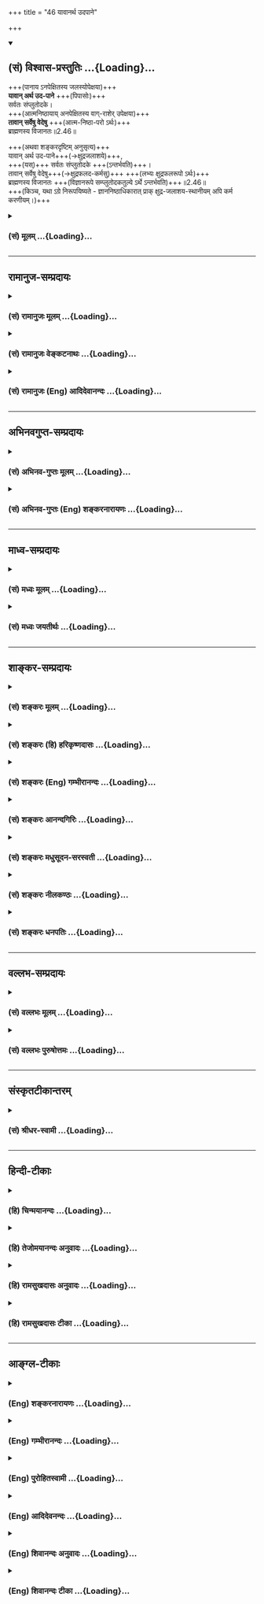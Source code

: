 +++
title = "46 यावानर्थ उदपाने"

+++
<div class="js_include" newlevelforh1="2" title="(सं) विश्वास-प्रस्तुतिः" unfilled url="/purANam_vaiShNavam/mahAbhAratam/06-bhIShma-parva/03-bhagavad-gItA-parva/saMskRtam/vishvAsa-prastutiH/02_sAnkhya-yogaH_sarva-/46_yAvAnartha_udapAn.md">
<details open><summary><h2>(सं) विश्वास-प्रस्तुतिः ...{Loading}...</h2></summary>

+++(पानाय ऽनपेक्षितस्य जलस्योपेक्षया)+++  
**यावान् अर्थ उद-पाने** +++(पिपासोः)+++  
सर्वतः संप्लुतोदके।  
+++(आत्मनिष्ठायाय् अनपेक्षितस्य वाग्-राशेर् उपेक्षया)+++  
**तावान् सर्वेषु वेदेषु** +++(आत्म-निष्ठा-परो ऽर्थः)+++  
ब्राह्मणस्य विजानतः॥2.46॥

+++(अथवा शङ्करदृष्टिम् अनुसृत्य)+++  
यावान् अर्थ उद-पाने+++(→क्षुद्रजलाशये)+++,  
+++(यस्)+++ सर्वतः संप्लुतोदके +++(ऽन्तर्भवति)+++।  
तावान् सर्वेषु वेदेषु+++(→क्षुद्रफलद-कर्मसु)+++ +++(लभ्यः क्षुद्रफलरूपो ऽर्थः)+++  
ब्राह्मणस्य विजानतः +++(विज्ञानरूपे सम्प्लुतोदकतुल्ये ऽर्थे ऽन्तर्भवति)+++॥2.46॥  
+++(किञ्च, यथा ऽग्रे निरूपयिष्यते - ज्ञाननिष्ठाधिकारात् प्राक् क्षुद्र-जलाशय-स्थानीयम् अपि कर्म करणीयम्।)+++
</details>
</div>
<div class="js_include collapsed" newlevelforh1="3" title="(सं) मूलम्" unfilled url="/purANam_vaiShNavam/mahAbhAratam/06-bhIShma-parva/03-bhagavad-gItA-parva/saMskRtam/mUlam/02_sAnkhya-yogaH_sarva-/46_yAvAnartha_udapAn.md">
<details><summary><h3>(सं) मूलम् ...{Loading}...</h3></summary>

यावानर्थ उदपाने सर्वतः संप्लुतोदके।  
तावान्सर्वेषु वेदेषु ब्राह्मणस्य विजानतः।।2.46।।
</details>
</div>


_________________
## रामानुज-सम्प्रदायः
<div class="js_include collapsed" newlevelforh1="3" title="(सं) रामानुजः मूलम्" unfilled url="/purANam_vaiShNavam/mahAbhAratam/06-bhIShma-parva/03-bhagavad-gItA-parva/saMskRtam/rAmAnujaH/mUlam/02_sAnkhya-yogaH_sarva-/46_yAvAnartha_udapAn.md">
<details><summary><h3>(सं) रामानुजः मूलम् ...{Loading}...</h3></summary>

।।2.46।। यथा सर्वार्थ-परिकल्पिते **सर्वतः संप्लुतोदके उदपाने** पिपासोः **यावान् अर्थः** = यावद् एव प्रयोजनं पानीयम्, तावद् एव तेन उपादीयते न सर्वम्, एवम् **सर्वेषु वेदेषु ब्राह्मणस्य विजानतः** वैदिकस्य मुमुक्षोः यद् एव मोक्षसाधनं, तद् एव उपादेयम् न अन्यत्। 

</details>
</div>
<div class="js_include collapsed" newlevelforh1="3" title="(सं) रामानुजः वेङ्कटनाथः" unfilled url="/purANam_vaiShNavam/mahAbhAratam/06-bhIShma-parva/03-bhagavad-gItA-parva/saMskRtam/rAmAnujaH/venkaTanAthaH/02_sAnkhya-yogaH_sarva-/46_yAvAnartha_udapAn.md">
<details><summary><h3>(सं) रामानुजः वेङ्कटनाथः ...{Loading}...</h3></summary>


।।2.46।। अथ सनिदर्शनमधिकारिभेदं प्रतिपादयन्तंयावानर्थः इत्यादिश्लोकं
व्याचष्टे न चेति। वर्णाश्रमप्रवर चरणादिभेदेन प्रतिनियताधिकारिविषया हि
वेदोदिता धर्मा इति भावः। सर्वार्थपरिकल्पित इति
तत्तत्प्रयोजनाभिलाषिसर्वाधिकार्यर्थं परिकल्पिते। यद्वा सर्वशब्दः
प्रयोजनकात्स्न्र्यपरः स्नानपानादिनानाप्रयोजनार्थं परिकल्पिते।
एतच्चसर्वतस्सम्प्लुतोदके इत्यनेनार्थसिद्धमुक्तम्। उदपानं
कूपतटाकादि। पिपासोरिति दार्ष्टान्तिकप्रस्थानानुरोधेनाध्याहारः। नन्वत्र
दृष्टान्तदार्ष्टान्तिकयोः का सङ्गतिः न हि पिपासोरुदपाने यावत्प्रयोजनं
तावदेव विजानतः सर्वेषु वेदेष्वित्याशङ्कां परिहर्तुं
वाक्यपूरणायाध्याहृत्योक्तम् तावदेव तेनोपादीयत इत्यादि। सर्वेषु चेति
चशब्द उपादेयानुपादेयांशसङ्कलनद्योतनार्थः। ननुब्राह्मणस्य
इत्येतत्प्रकरणासङ्गतम् क्षत्ति्रयायैव ह्युपदिश्यते। कश्चात्र ब्राह्मणस्य
विशेषः ब्रह्मविद्याया अपि त्रैवर्णिकसाधारणत्वात्। विजानतः इति चायुक्तम्
विजानन्नेव हि कामनाधिकारादिष्वपि प्रवर्तते। ब्राह्मणशब्दश्चात्र नतदधीते
अष्टा.4।2।59 इत्याद्यर्थान्तरपरःब्राह्मोऽजातौ अष्टा.6।4।171 इति निपातनेन
जातिव्यतिरिक्तार्थे ब्राह्म इत्येव वक्तव्यत्वात्। तत्राह वैदिकस्य
मुमुक्षोरिति। ब्रह्म अणतीति निरुक्त्या ब्राह्मणःशकन्ध्वादिषु पररूपं
वक्तव्यम् अष्टा.1।1।64 इति पररूपे कृते प्रज्ञादित्वादण्प्रत्यये च
ब्राह्मण इति रूपं भवति। ब्रह्म चात्र वेदः वेदेष्वित्यत्रैव
प्रसक्तत्वात्। अतोऽत्र ब्राह्मणशब्दो वैदिकमात्रपर इति न
क्षत्ति्रयार्थोपदेशाद्यनुपपत्तिः। ब्राह्मणशब्दस्यात्र
सन्न्यासिपरत्वेनशङ्करव्याख्या त्वतिमन्दा। अमौनं च मौनं च निर्विद्याथ
ब्राह्मणः बृ.उ.3।5।1 इति श्रुतिस्तु योगिनः प्रकृष्टतरान्तरसत्त्वं
अवस्थाविशेषमाह। विजानतः इति च विशिष्टज्ञानवत्त्वमुच्यते। विशिष्टत्वं च
हेयोपादेयविषयतया। तथाविधज्ञानवांश्च मुमुक्षुरेव स्यादिति। तावानित्यस्य
व्यवच्छेद्यमाह नान्यदिति। वेदोदितमपि न मोक्षसाधनव्यतिरिक्तमुपादेयम्
अनधिकृतत्वात्। न ह्यन्यवर्णाश्रमान्यफलकामुकादिधर्मोऽन्यस्योपादेय इति
भावः।  
  
  
</details>
</div>
<div class="js_include collapsed" newlevelforh1="3" title="(सं) रामानुजः (Eng) आदिदेवानन्दः" unfilled url="/purANam_vaiShNavam/mahAbhAratam/06-bhIShma-parva/03-bhagavad-gItA-parva/saMskRtam/rAmAnujaH/english/AdidevAnandaH/02_sAnkhya-yogaH_sarva-/46_yAvAnartha_udapAn.md">
<details><summary><h3>(सं) रामानुजः (Eng) आदिदेवानन्दः ...{Loading}...</h3></summary>

2.46 Whatever use, a thirsty person has for a reservoir, which is flooded with water on all sides and which has been constructed for all kinds of purposes like irrigation, only to that extent of it, i.e.,
enough to drink will be of use to the thirsty person and not all the water. Likewise, whatever in all the Vedas from the means for release to a knowing Brahmana, i.e., one who is established in the study of the Vedas and who aspires for release only to that extent is it to be accepted by him and not anything else. Sri Krsna now says that this much alone is to be accepted by an aspirant, established in Sattva:

</details>
</div>


_________________
## अभिनवगुप्त-सम्प्रदायः
<div class="js_include collapsed" newlevelforh1="3" title="(सं) अभिनव-गुप्तः मूलम्" unfilled url="/purANam_vaiShNavam/mahAbhAratam/06-bhIShma-parva/03-bhagavad-gItA-parva/saMskRtam/abhinava-guptaH/mUlam/02_sAnkhya-yogaH_sarva-/46_yAvAnartha_udapAn.md">
<details><summary><h3>(सं) अभिनव-गुप्तः मूलम् ...{Loading}...</h3></summary>

।।2.47।। यतो वेदाः, परं तेषां सम्यग्-ज्ञानोपयोगिनः। अत एवाह +++(K omits एव)+++ यावानिति। यस्य स्वधर्म-मात्रे +++(N omits स्व )+++ ज्ञाने वा प्राधान्यं तस्य परिमिताद् अपि वेदभाषितात् कार्यं सम्पद्यते ।+++(4)+++  

</details>
</div>
<div class="js_include collapsed" newlevelforh1="3" title="(सं) अभिनव-गुप्तः (Eng) शङ्करनारायणः" unfilled url="/purANam_vaiShNavam/mahAbhAratam/06-bhIShma-parva/03-bhagavad-gItA-parva/saMskRtam/abhinava-guptaH/english/shankaranArAyaNaH/02_sAnkhya-yogaH_sarva-/46_yAvAnartha_udapAn.md">
<details><summary><h3>(सं) अभिनव-गुप्तः (Eng) शङ्करनारायणः ...{Loading}...</h3></summary>

2.46 Yavan etc. He, according to whom the importance lies in his own
duty alone or in the knowledge - for him the purpose is served even from
a limited portion of the Vedic teaching Therefore-

</details>
</div>


_________________
## माध्व-सम्प्रदायः
<div class="js_include collapsed" newlevelforh1="3" title="(सं) मध्वः मूलम्" unfilled url="/purANam_vaiShNavam/mahAbhAratam/06-bhIShma-parva/03-bhagavad-gItA-parva/saMskRtam/madhvaH/mUlam/02_sAnkhya-yogaH_sarva-/46_yAvAnartha_udapAn.md">
<details><summary><h3>(सं) मध्वः मूलम् ...{Loading}...</h3></summary>

।।2.46।। तथापि काम्यकर्मिणां फलं ज्ञानिनां न भवतीति साम्यमेवेत्यत आह
यावानर्थ इति। यथा यावानर्थः प्रयोजनमुदपाने कूपे भवति तावान्सर्वतः
सम्प्लुतोदकेऽन्तर्भवत्येव। एवं सर्वेषु वेदेषु यत्फलं तद्विजानतोऽपि
ज्ञानिनो ब्राह्मणस्य फलेऽन्तर्भवति। ब्रह्म अणतीति
ब्राह्मणोऽपरोक्षज्ञानी। स हि ब्रह्म गच्छति। विजानत इति ज्ञानफलत्वं तस्य
दर्शयति।  

</details>
</div>
<div class="js_include collapsed" newlevelforh1="3" title="(सं) मध्वः जयतीर्थः" unfilled url="/purANam_vaiShNavam/mahAbhAratam/06-bhIShma-parva/03-bhagavad-gItA-parva/saMskRtam/madhvaH/jayatIrthaH/02_sAnkhya-yogaH_sarva-/46_yAvAnartha_udapAn.md">
<details><summary><h3>(सं) मध्वः जयतीर्थः ...{Loading}...</h3></summary>

।।2.46।। योगोपदेशप्रसङ्गे ज्ञानफलकथनस्य क उपयोगः इत्यत आह
**तथापी**ति। यामिमाम् 2।43 इत्यत्र काम्यकर्मिणां निन्दा
कृतानिस्त्रैगुण्यो भव 2।45 इति च तत्त्यागो विहितः। तत्र प्रष्टव्यम्
किन्निमित्तमेतदिति। ननूक्तं काम्यकर्मिणां समाध्यभावेन ज्ञानाभावान्मोक्षो
न भवतीति। अत्रेदमुच्यते यद्यपि ज्ञानफलं काम्यकर्मिणां न भवति तथापि
तन्निन्दादिकं नोपपद्यते। कुतः काम्यकर्मिणां फलं स्वर्गादिकं ज्ञानिनां न
भवति इति ज्ञानकर्मणोः साम्यमेवेति योगानुष्ठाननियमाक्षेपे
सतीत्याहेत्यर्थः। केचिदस्य श्लोकस्य कर्ममात्रत्यागो तात्पर्यमाहुः अपरे
तु यत्कर्मसमुच्चितं ज्ञानं मोक्षसाधनं तत्कर्मपर एव वेदभागोऽधिगन्तव्यः न
तु समस्तवेदाभ्यासेनायुः समापनीयमिति तन्निरासाय व्याचष्टे **यथे**ति।
सामर्थ्याद्यथैवंशब्दयोरध्याहारः। यावांस्तावानित्येतयोरावृत्तिश्च
**सर्वेषु वेदे**ष्विति। तदुक्तकाम्यकर्मिणामित्यर्थः। ब्राह्मणस्येति न
क्षत्ति्रयादिव्यावृत्तिः शङ्क्येति भावेनाह **ब्रह्मे**ति। वर्णविपर्ययो
निरुक्तत्वात्। एवं तर्हि ब्राह्मणशब्दो मुक्तवाचीति स्यात् न च मुक्तस्य
फलमस्तीत्यत आह **अपरोक्षे**ति। तदुपपादयति **स ही**ति। तर्हि विजानत
इति पुनरुक्तिरिति चेत् न तस्य परोक्षज्ञानिवाचित्वात्।
उभयग्रहणमनुपपन्नमित्यत आह **विजानत** इति। तस्यापरोक्षज्ञानस्य
परोक्षज्ञानफलत्वम्। एतच्च स्वरूपकथनम्। यद्यपि ज्ञानिनः
कर्मिणश्चान्योन्यफलाभावः तथापि ज्ञानिनः फलं महासमुद्रोदकमिव महत्त्वात्।
कर्मिणां फलं तु कूपोदकमिवात्यन्ताल्पम्। अतस्तयोर्न साम्यम्। तथा
चाल्पास्थिरकर्मनिन्दया महानन्तफलज्ञानसाधने योगे प्रेरणं युक्तमेवेति
भावः। अपव्याख्यानं तूक्तवक्ष्यमाणन्यायनिरस्तम्।  

</details>
</div>


_________________
## शाङ्कर-सम्प्रदायः
<div class="js_include collapsed" newlevelforh1="3" title="(सं) शङ्करः मूलम्" unfilled url="/purANam_vaiShNavam/mahAbhAratam/06-bhIShma-parva/03-bhagavad-gItA-parva/saMskRtam/shankaraH/mUlam/02_sAnkhya-yogaH_sarva-/46_yAvAnartha_udapAn.md">
<details><summary><h3>(सं) शङ्करः मूलम् ...{Loading}...</h3></summary>

"सर्वेषु वेदोक्तेषु कर्मसु यान्य् उक्तान्य् अनन्तानि फलानि, तानि नापेक्ष्यन्ते चेत्, किमर्थं तानि ईश्वरायेत्य् अनुष्ठीयन्ते?" इत्य् उच्यते, श्रृणु -  

।।2.46।। यथा लोके कूप-तडागाद्य्-अनेकस्मिन् **उदपाने** परि-च्छिन्नोदके **यावान्** यावत्-परिमाणः स्नान-पानादिः **अर्थः** फलं प्रयोजनं, स सर्वः अर्थः, **सर्वतःसंप्लुतोदके**ऽपि यः अर्थः तावान् एव +++(विनायासम्)+++ संपद्यते - तत्र अन्तर्-भवतीत्य् अर्थः। 

एवं **तावान्** तावत्-परिमाण एव संपद्यते **सर्वेषु वेदेषु** वेदोक्तेषु कर्मसु यः अर्थः, यत् कर्म-फलं सः अर्थः, **ब्राह्मणस्य** संन्यासिनः परमार्थ-तत्त्वं **विजानतः** यः अर्थः - यत् विज्ञानफलं सर्वतःसंप्लुतोदक-स्थानीयं - तस्मिन् तावान् एव +++(विनायासम्)+++ संपद्यते - तत्रैवान्तर्-भवतीत्य् अर्थः। 

&gt; यथा कृताय विजितायाधरेयाः संयन्त्य्, एवम् एनं सर्वं तद् अभिसमेति, यत् किञ्चित् प्रजाः साधु कुर्वन्ति, यस् तद् वेद, यत् स वेद 

इति +++(छान्दोग्योपनिषदि)+++ श्रुतेः।

**सर्वं कर्माखिलम्** इति च वक्ष्यति। तस्मात्, प्राक् ज्ञान-निष्ठाधिकार-प्राप्तेः, कर्मण्य् अधिकृतेन कूप-तडागाद्य्-अर्थ-स्थानीयम् अपि कर्म कर्तव्यम्।।

</details>
</div>
<div class="js_include collapsed" newlevelforh1="3" title="(सं) शङ्करः (हि) हरिकृष्णदासः" unfilled url="/purANam_vaiShNavam/mahAbhAratam/06-bhIShma-parva/03-bhagavad-gItA-parva/saMskRtam/shankaraH/hindI/harikRShNadAsaH/02_sAnkhya-yogaH_sarva-/46_yAvAnartha_udapAn.md">
<details><summary><h3>(सं) शङ्करः (हि) हरिकृष्णदासः ...{Loading}...</h3></summary>

।।2.46।। सम्पूर्ण वेदोक्त कर्मोंके जो अनन्त फल हैं उन फलोंको यदि कोई न चाहता हो, तो वह उन कर्मोंका अनुष्ठान ईश्वरके लिये क्यों करे, इसपर कहते हैं,
सुन -  
  
जैसे जगत्में कूप तालाब आदि अनेक छोटेछोटे जलाशयोंमें जितना स्नानपान आदि प्रयोजन सिद्ध होता है, वह सब प्रयोजन सब ओरसे परिपूर्ण महान् जलाशयमें उतने ही परिमाणमें ( अनायास ) सिद्ध हो जाता है। अर्थात् उसमें उनका अन्तर्भाव है।  

इसी तरह सम्पूर्ण वेदोंमें - यानी वेदोक्त कर्मोंसे जो प्रयोजन सिद्ध होता है, अर्थात् जो कुछ उन कर्मोंका फल मिलता है - वह समस्त प्रयोजन परमार्थतत्त्वको जाननेवाले ब्राह्मणका - यानी संन्यासीका - जो सब ओरसे परिपूर्ण महान् जलाशयस्थानीय विज्ञान आनन्दरूप फल है, उसमें उतने ही परिमाणमें ( अनायास ) सिद्ध हो जाता है। अर्थात् उसमें उसका अन्तर्भाव है।  

श्रुतिमें भी कहा है कि - जिसको वह ( रैक्व ) जानता है, उस ( परब्रह्म ) को जो भी कोई जानता है, वह उन सबके फलको पा जाता है कि जो कुछ प्रजा अच्छा कार्य करती है। 

आगे गीतामें भी कहेंगे कि सम्पूर्ण कर्म ज्ञानमें समाप्त हो जाते हैं। इत्यादि। सुतरां यद्यपि कूप तालाब आदि छोटे जलाशयोंकी भाँति कर्म अल्प फल देनेवाले हैं, तो भी ज्ञाननिष्ठाका अधिकार मिलनेसे पहले-पहले कर्माधिकारीको कर्म करना चाहिये।  

</details>
</div>
<div class="js_include collapsed" newlevelforh1="3" title="(सं) शङ्करः (Eng) गम्भीरानन्दः" unfilled url="/purANam_vaiShNavam/mahAbhAratam/06-bhIShma-parva/03-bhagavad-gItA-parva/saMskRtam/shankaraH/english/gambhIrAnandaH/02_sAnkhya-yogaH_sarva-/46_yAvAnartha_udapAn.md">
<details><summary><h3>(सं) शङ्करः (Eng) गम्भीरानन्दः ...{Loading}...</h3></summary>

2.46 If there be no need for the infinite results of all the rites and
duties mentioned in the Vedas, then why should they be performed as a
dedication to God; Listen to the answer being given: In the world,
yavan, whatever; arthah, utility, use, like bathing, drinking, etc.; one
has udapane, in a well, pond and other numerous limited reservoirs; all
that, indeed, is achieved, i.e. all those needs are fulfilled to that
very extent; sampluhtodake, when there is a flood; sarvatah, all arount.
In a similar manner, whatever utility, result of action, there is
sarvesu, in all; the vedesu, Vedas, i.e. in the rites and duties
mentioned in the Vedas; all that utility is achieved, i.e. gets
fulfilled; tavan, to that very extent; in that result of realization
which comes brahmanasya, to a Brahmana, a sannyasin; vijanatah, who
knows the Reality that is the supreme Goal that result being comparable
to the flood all around. For there is the Upanisadic text, '৷৷.so all
virtuous deeds performed by people get included in this one৷৷.who knows
what he (Raikva) knows৷৷.' (Ch. 4.1.4). The Lord also will say, 'all
actions in their totality culminate in Knowledge' (4.33). \[The
Commentators otation from the Ch. relates to meditation on the alified
Brahman. Lest it be concluded that the present verse relates to
knowledge of the alified Brahman only, he otes again from the Gita
toshow that the conclusion holds good in the case of knowledge of the
absolute Brahman as well.\] Therefore, before one attains the fitness
for steadfastness in Knowledge, rites and duties, even though they have
(limited) utility as that of a well, pond, etc., have to be undertaken
by one who is fit for rites and duties.

</details>
</div>
<div class="js_include collapsed" newlevelforh1="3" title="(सं) शङ्करः आनन्दगिरिः" unfilled url="/purANam_vaiShNavam/mahAbhAratam/06-bhIShma-parva/03-bhagavad-gItA-parva/saMskRtam/shankaraH/AnandagiriH/02_sAnkhya-yogaH_sarva-/46_yAvAnartha_udapAn.md">
<details><summary><h3>(सं) शङ्करः आनन्दगिरिः ...{Loading}...</h3></summary>

।।2.46।। ईश्वरार्पणधिया स्वधर्मानुष्ठानेऽपि फलकामनाभावाद्वैफल्यं
योगमार्गस्येति मन्वानः शङ्कते **सर्वेष्विति।** कर्ममार्गस्य फलवत्त्वं
प्रतिजानीते **उच्यत इति।** किं तत्फलमित्युक्ते तद्विषयं श्लोकमवतारयति
**शृण्विति।** यथोपदाने कूपादौ परिच्छिन्नोदके स्नानाचमनादिर्योऽर्थो
यावानुत्पद्यते स तावानपरिच्छिन्ने सर्वतः संप्लुतोदके समुद्रेऽन्तर्भवति
परिच्छिन्नोदकानामपरिच्छिन्नोदकांशत्वात्। तथा सर्वेषु वेदोक्तेषु कर्मसु
यावानर्थो विषयविशेषोपरक्तः सुखविशेषो जायते स तावानात्मविदः स्वरूपभूते
सुखेऽन्तर्भवति
परिच्छिन्नानन्दानामपरिच्छिन्नानन्दान्तर्भावाभ्युपगमात्एतस्यैवानन्दस्यान्यानि
भूतानि मात्रामुपजीवन्ति इति श्रुतेः। तथा
चापरिच्छिन्नात्मानन्दप्राप्तिपर्यवसायिनो योगमार्गस्य नास्ति
वैफल्यमित्याह **यावानिति।** उक्तमर्थमक्षरयोजनया प्रकटयति **यथेति।**
उदकं पीयतेऽस्मिन्निति व्युत्पत्त्या
कूपादिपरिच्छिन्नोदकविषयत्वमुदपानशब्दस्य दर्शयति **कूपेति।**
कूपादिगतस्याभिधेयस्य
समुद्रेऽन्तर्भावासंभवात्कथमिदमित्याशङ्क्यार्थशब्दस्य प्रयोजनविषयत्वं
व्युत्पादयति **फलमिति।** यत्फलत्वेन लीयते तत्फलमित्युच्यते तत्कथं
तडागादिकृतं स्नानपानादि तथेत्याशङ्क्य तस्याल्पीयसो नाशोपपत्तेरित्याह
**प्रयोजनमिति।** तडागादिप्रयुक्तप्रयोजनस्य
समुद्रनिमित्तप्रयोजनमात्रत्वप्रयुक्तान्यस्यान्यात्मत्वानुपपत्तेरित्याशङ्क्याह
**तत्रेति।** घटाकाशादेरिव महाकाशे
परिच्छिन्नोदककार्यस्यापरिच्छिन्नोदककार्यान्तर्भावः संभवति
तत्प्राप्तावितरापेक्षाभावादित्यर्थः। पूर्वार्धं दृष्टान्तभूतमेवं
व्याख्याय दार्ष्टान्तिकमुत्तरार्धं व्याकरोति **एवमित्यादिना।** कर्मसु
योऽर्थ इत्युक्तं व्यनक्ति **यत्कर्मफलमिति।** सोऽर्थो विजानतो
ब्राह्मणस्य योऽर्थस्तावानेव संपद्यत इति संबन्धः। तदेव स्पष्टयति
**विज्ञानेति।** तस्मिन्नन्तर्भवतीति शेषः। सर्वं कर्मफलं
ज्ञानफलेऽन्तर्भवतीत्यत्र प्रमाणमाह **सर्वमिति।** यत्किमपि प्रजाः साधु
कर्म कुर्वन्ति तत्सर्वं स पुरुषोऽभिसमेति प्राप्नोति यः पुरुषस्तद्वेद
विजानाति यद्वस्तु स रैक्वो वेद तद्वेद्यमिति श्रुतेरर्थः। कर्मफलस्य
सगुणज्ञानफलेऽन्तर्भावः संवर्गविद्यायां श्रूयते कथमेतावता निर्गुणज्ञानफले
कर्मफलान्तर्भावः संभवतीत्याशङ्क्याह **सर्वमिति।** तर्हि ज्ञाननिष्ठैव
कर्तव्या तावतैव कर्मफलस्य लब्धतया कर्मानुष्ठानानपेक्षणादित्याशङ्क्याह
**तस्मादिति।** योगमार्गस्य निष्फलत्वाभावस्तच्छब्दार्थः।  

</details>
</div>
<div class="js_include collapsed" newlevelforh1="3" title="(सं) शङ्करः मधुसूदन-सरस्वती" unfilled url="/purANam_vaiShNavam/mahAbhAratam/06-bhIShma-parva/03-bhagavad-gItA-parva/saMskRtam/shankaraH/madhusUdana-sarasvatI/02_sAnkhya-yogaH_sarva-/46_yAvAnartha_udapAn.md">
<details><summary><h3>(सं) शङ्करः मधुसूदन-सरस्वती ...{Loading}...</h3></summary>

।।2.46।। न चैवं शङ्कनीयं सर्वकामनापरित्यागेन कर्म कुर्वन्नहं तैस्तैः
कर्मजनितैरानन्दैर्वञ्चितः स्यामिति। यस्मात् उदपाने क्षुद्रजलाशये।
जातावेकवचनम्। यावानर्थः यावत्स्नानपानादिप्रयोजनं भवति सर्वतःसंप्लुतोदके
महति जलाशये तावानर्थो  
  
भवत्येव। यथाहि पर्वतनिर्झराः सर्वतः स्रवन्तः क्वचिदुपत्यकायामेकत्र
मिलन्ति तत्र प्रत्येकं जायमानमुदकप्रयोजनं समुदिते सुतरां भवति सर्वेषां
निर्झराणामेकत्रैव कासारेऽन्तर्भावात् एवं सर्वेषु वेदेषु वेदोक्तेषु
काम्यकर्मसु यावानर्थो  
  
हैरण्यगर्भानन्दपर्यन्तस्तावान्विजानतो ब्रह्मतत्त्वं साक्षात्कृतवतो
ब्राह्मणस्य ब्रह्मबुभूषोर्भवत्येव। क्षुद्रानन्दानां
ब्रह्मानन्दांशत्वात्तत्र
क्षुद्रानन्दानामन्तर्भावात्एतस्यैवानन्दस्यान्यानि भूतानि
मात्रामुपजीवन्ति इति श्रुतेः।  
  
एकस्याप्यानन्दस्याविद्याकल्पिततत्तदुपाधिपरिच्छेदमादायांशांशिवद्व्यपदेश
आकाशस्येव घटाद्यवच्छेदकल्पनया। तथाच  
  
निष्कामकर्मभिः शुद्धान्तःकरणस्य तवात्मज्ञानोदये परब्रह्मानन्दप्राप्तिः
स्यात्तयैव च सर्वानन्दप्राप्तौ न  
  
क्षुद्रानन्दप्राप्तिनिबन्धनवैय्यग्र्यावकाशः। अतः परमानन्दप्रापकाय
तत्त्वज्ञानाय निष्कामकर्माणि कुर्वित्यभिप्रायः। अत्र  
  
यथातथाभवतीति पदत्रयाध्याहारो यावान्तावानिति पदद्वयानुषङ्गश्च
दार्ष्टान्तिके द्रष्टव्यः।  

</details>
</div>
<div class="js_include collapsed" newlevelforh1="3" title="(सं) शङ्करः नीलकण्ठः" unfilled url="/purANam_vaiShNavam/mahAbhAratam/06-bhIShma-parva/03-bhagavad-gItA-parva/saMskRtam/shankaraH/nIlakaNThaH/02_sAnkhya-yogaH_sarva-/46_yAvAnartha_udapAn.md">
<details><summary><h3>(सं) शङ्करः नीलकण्ठः ...{Loading}...</h3></summary>

।।2.46।। नन्वात्मवत्त्वं चित्तशुद्धौ सत्यामेव भवति सा च
सकलवेदोक्तकर्मानुष्ठानसाध्या अतो निस्त्रैगुण्यत्वं दुर्लभमित्याशङ्क्याह
**यावानिति।** सर्वतः संप्लुतोदके महति उदपाने जलाशये पुरुषस्य यावान्
अर्थो यावत्स्नानपानादिकं प्रयोजनं घटमात्रजलनिर्वर्त्यं भवति न
कृत्स्नजलाशयव्ययनिर्वर्त्यं तावानेवार्थो विजानतो व्युत्पन्नचित्तस्य
ब्राह्मणस्य ब्रह्मबुभूषोः सर्वेषु वेदेषु
वेदैकदेशोपनिषच्छ्रवणमात्रनिर्वर्त्यो भवति न कृत्स्नवेदार्थानुष्ठानं
स्वसिद्ध्यर्थमपेक्षते। एकेन जन्मना कृत्स्नवेदार्थानुष्ठानासंभवात्।
ऐहिकेन जन्मान्तरीयेण वा जपादिना चित्तशुद्धौ
सत्यामुपनिषच्छ्रवणान्निस्त्रैगुण्यता संभवतीति भावः। वृद्धास्तु
सर्वतःसंप्लुतोदकस्थानीये आत्मज्ञाने पुरुषस्य तावानर्थः कृत्स्नोऽपि भवति
यावाननेककूपरूपोदपानस्थानीयेषु सकलवेदोक्तकर्मस्वनुष्ठितेषु भवति
ब्रह्मानन्दे क्षुद्रानन्दानामन्तर्भावात्। तथा च श्रुतिर्ज्ञाने
सर्वकर्मफलान्तर्भावं दर्शयति। यथा कृतायविजितायाधरेयाः संयन्त्येवमेवैनं
सर्वं तदभिसमेति यत्किंच प्रजाः साधु कुर्वन्ति यस्तद्वेद यत्स वेद इति।
वक्ष्यति चसर्वं कर्माखिलं पार्थ ज्ञाने परिसमाप्यते इति।
गङ्गातुल्यज्ञानोदयात्प्रागेव कूपोपमानि कर्माणि कर्तव्यानीति भाव इति
व्याचख्युः। अस्मिन्पक्षे पूर्वार्धे अनेकस्मिन् यथातथाभवतीति
पदचतुष्टयाध्याहारः यावान्तावान्पदयोरनुषङ्गश्च दार्ष्टान्तिके
द्रष्टव्यः।  

</details>
</div>
<div class="js_include collapsed" newlevelforh1="3" title="(सं) शङ्करः धनपतिः" unfilled url="/purANam_vaiShNavam/mahAbhAratam/06-bhIShma-parva/03-bhagavad-gItA-parva/saMskRtam/shankaraH/dhanapatiH/02_sAnkhya-yogaH_sarva-/46_yAvAnartha_udapAn.md">
<details><summary><h3>(सं) शङ्करः धनपतिः ...{Loading}...</h3></summary>

।।2.46।। ननु वेदोक्तकर्मफलाकाङ्क्षा नापेक्षिता चेदीश्वरार्थमपि कर्म
किमर्थमनुष्ठेयमित्याशङ्क्य फलाकाङ्क्षया कर्मानुष्ठातुरनेकानर्थसंभावना
फलाभिसंधिरहितस्य तस्य तु ज्ञानप्राप्त्या सर्वकर्मफलानां
यस्मिन्ब्रह्मसुखेऽन्तर्भावः तत्प्राप्तिः समस्तानर्थनिवृत्तिश्च
भवतीत्याशयेनाह **यावानिति।** यथा लोके उदपाने कूपाद्यनेकस्मिन्स्वल्पे
क्वचिद्धस्तादिप्रक्षालनं क्वचित्स्नानं क्वचित्पानमित्यादिर्यावानर्थ
यावत्परिमाणं प्रयोजनं स सर्वाथस्तावत्परिमाण एव सर्वतःसंप्लुतोदके
परिपूर्णोदके भवति। तत्रान्तर्भव्रतीत्यर्थः। तथा यावनार्थः फलं वेदेषु
वेदबोधितेषु कर्मसु तावानर्थो ब्राह्मणस्य परमार्थतत्त्वं विजानतः संभवति
सर्वतःसंप्लुतोदकस्थानीये ज्ञानफले ब्रह्मणि सर्वेषां
फलानामन्तर्भावात्। एतस्यैवानन्दस्यान्यानि भूतानि मात्रामुपजीवन्ति इति
श्रुतेः। ब्राह्मणग्रहणं ब्रह्मविद्यायां ब्राह्मणस्य
मुख्याधिकारसूचनार्थम्।  

</details>
</div>


_________________
## वल्लभ-सम्प्रदायः
<div class="js_include collapsed" newlevelforh1="3" title="(सं) वल्लभः मूलम्" unfilled url="/purANam_vaiShNavam/mahAbhAratam/06-bhIShma-parva/03-bhagavad-gItA-parva/saMskRtam/vallabhaH/mUlam/02_sAnkhya-yogaH_sarva-/46_yAvAnartha_udapAn.md">
<details><summary><h3>(सं) वल्लभः मूलम् ...{Loading}...</h3></summary>

।।2.46।। न चोक्तरूपं वेदोदितं सर्वं सगुणस्यागुणस्य सर्वस्योपादेयं युगपत्
किन्तु यावदर्थमित्याह निदर्शनेन यावानर्थ इति। सर्वार्थपरिकल्पके सर्वतः
सम्प्लुतोदके च निम्नजले उदपाने उदन्वति सरसि पिपासादिमतो यावानर्थः यावदेव
प्रयोजनं तावदेव तेन तेनोपादीयते न सर्वं एवं सर्वेषु वेदेषु ब्राह्मणस्य
वेदाधिकृतस्य तदर्थं विवेकेन जानतो योगिनो यदेवात्मसंसिद्धिसाधनं
तदेवोपादेयं न सर्वम्।  

</details>
</div>
<div class="js_include collapsed" newlevelforh1="3" title="(सं) वल्लभः पुरुषोत्तमः" unfilled url="/purANam_vaiShNavam/mahAbhAratam/06-bhIShma-parva/03-bhagavad-gItA-parva/saMskRtam/vallabhaH/puruShottamaH/02_sAnkhya-yogaH_sarva-/46_yAvAnartha_udapAn.md">
<details><summary><h3>(सं) वल्लभः पुरुषोत्तमः ...{Loading}...</h3></summary>

  
  
।।2.46।। नन्वेवं वेदोक्ताकरणे कथं फलसिद्धिः स्यात् इत्याशङ्कायामाह
यावानिति। उदपाने उदकं पीयतेऽस्मिन्नित्युदपानं जलपात्रं तस्मिन्
यावानर्थः। सर्वतः सम्प्लुतोदके तडागे च भवति परं तत्र
जलाहरणपात्ररक्षणादिक्लेशोऽधिकः। तथा यावानर्थो वेदोक्तकर्मफलं वेदेषु भवति
तावान् विजानतो ब्रह्मस्वरूपविदुषो ब्राह्मणस्य ब्रह्मैकनिष्ठस्य
भवतीत्यर्थः। नैवं च श्रुतिविरोधः। अत एव श्रुतिराह आनन्दं ब्रह्मणो
विद्वान् तै.उ.2।4।1 तमेव विदित्वाऽतिमृत्युमेति श्वे.उ.3।86।15।  
  
  
  

</details>
</div>


_________________
## संस्कृतटीकान्तरम्
<div class="js_include collapsed" newlevelforh1="3" title="(सं) श्रीधर-स्वामी" unfilled url="/purANam_vaiShNavam/mahAbhAratam/06-bhIShma-parva/03-bhagavad-gItA-parva/saMskRtam/shrIdhara-svAmI/02_sAnkhya-yogaH_sarva-/46_yAvAnartha_udapAn.md">
<details><summary><h3>(सं) श्रीधर-स्वामी ...{Loading}...</h3></summary>

।।2.46।। ननु वेदोक्तनानाफलपरित्यागेन निष्कामतयेश्वराराधनविषया
व्यवसायात्मिका बुद्धिस्तु कुबुद्धिरेवेत्याशङ्क्याह **यावानिति।** उदकं
पीयतेऽस्मिन्नित्युदपानं वापीकूपतडागादि तस्मिन्स्वल्पोदके एकत्र
कृत्स्नस्यार्थस्याभावात्तत्र परिभ्रमणेन विभागशो यावान्स्नानपानादिरर्थः
प्रयोजनं भवति तावान्सर्वोऽप्यर्थः सर्वतःसंप्लुतोदके महाह्रदे एकत्रैव यथा
भवति।। एवं यावान्सर्वेषु वेदेषु तत्तकर्मफलरूपोऽर्थस्तावान्सर्वोऽपि
विजानतो व्यवसायात्मिकबुद्धियुक्तस्य ब्राह्मणस्य ब्रह्मनिष्ठस्य भवत्येव।
ब्रह्मानन्दे क्षुद्रानन्दानामन्तर्भूतत्वात्एतस्यैवानन्दस्यान्यानि भूतानि
मात्रामुपजीवन्ति इति श्रुतेः। तस्मादियमेव बुद्धिः सुबुद्धिरित्यर्थः।  

</details>
</div>


_________________
## हिन्दी-टीकाः
<div class="js_include collapsed" newlevelforh1="3" title="(हि) चिन्मयानन्दः" unfilled url="/purANam_vaiShNavam/mahAbhAratam/06-bhIShma-parva/03-bhagavad-gItA-parva/hindI/chinmayAnandaH/02_sAnkhya-yogaH_sarva-/46_yAvAnartha_udapAn.md">
<details><summary><h3>(हि) चिन्मयानन्दः ...{Loading}...</h3></summary>

।।2.46।। जलराशि का जो सुन्दर दृष्टान्त यहाँ दिया गया है वह सन्दर्भ को
देखते हुये अत्यन्त समीचीन है। भीषण गर्मियों के दिनों में सरिताओं के सूख
जाने पर समीप के किसी कुएँ से ही जल लेने लोगों को जाना पड़ता है। यद्यपि
पैरों के नीचे पृथ्वी के गर्भ में जल स्रोत रहता है परन्तु वह उपयोग के
लिये उपलब्ध नहीं होता। वर्षा ऋतु में सर्वत्र नदियों में बाढ़ आने पर
छोटेछोटे जलाशय उसी में समा जाते हैं और तब उनका अलग से न अस्तित्व होता है
और न प्रयोजन।  
उसी प्रकार जब तक मनुष्य अपने आनन्दस्वरूप को पहचानता नहीं तब तक मोहवश
विषयों में ही वह सुख खोजा करता है। उस समय वेद अर्थात् कर्मकाण्ड उसे
अत्यन्त उपयोगी प्रतीत होते हैं क्योंकि उसमें स्वर्गादि सुख पाने के अनेक
साधन बताये गये हैं। परन्तु जब एक जिज्ञासु साधक उपनिषद् प्रतिपादित
आनन्दस्वरूप आत्मा का अपरोक्ष रूप से ज्ञान प्राप्त कर लेता है तब उसे
कर्मकान्ड में कोई प्रयोजन नहीं रह जाता। उपभोगजन्य सभी छोटेछोटे सुख उसके
आनन्दस्वरूप में ही समाविष्ट होते हैं।  
इसका अर्थ यह नहीं हुआ कि व्यास जी द्वारा यहाँ वेदों के कर्मकाण्ड की
निन्दा की गयी है। जो अविवेकी लोग साधन को ही साध्य समझ लेते हैं और अनन्त
की प्राप्ति की आशा अनित्य कर्मों के द्वारा करते हैं गोपाल कृष्ण उनको इस
प्रकार से प्रताड़ित कर रहे हैं फलासक्ति न रखकर किये गये कर्मों से मनुष्य
का व्यक्तित्व विकसित होता है और ऐसे शुद्ध अन्तकरण वाले मनुष्य को अनन्त
असीम आत्मतत्त्व का अनुभव सहज सुलभ हो जाता है। तत्पश्चात् उसे अनित्य
सुखों का कोई आकर्षण नहीं रह जाता।  
वेद हमें अपने ही शुद्ध चैतन्यस्वरूप का बोध कराते हैं। जब तक अविद्यायुक्त
अहंकार का अस्तित्व है तब तक वेदाध्ययन की आवश्यकता अपरिहार्य है। आत्मबोध
के होने पर उस ज्ञानी पुरुष के कारण वेदों का भी प्रामाण्य सिद्ध होता है।
गणित की सर्वोच्च शिक्षा प्राप्त कर लेने पर उस व्यक्ति को पहाड़े रटने की
कोई आवश्यकता नहीं रह जाती क्योंकि उसके पूर्ण ज्ञान में इस प्रारम्भिक
ज्ञान का समावेश रहता है। जहाँ तक तुम्हारा सम्बन्ध है  

</details>
</div>
<div class="js_include collapsed" newlevelforh1="3" title="(हि) तेजोमयानन्दः अनुवादः" unfilled url="/purANam_vaiShNavam/mahAbhAratam/06-bhIShma-parva/03-bhagavad-gItA-parva/hindI/tejomayAnandaH/anuvAdaH/02_sAnkhya-yogaH_sarva-/46_yAvAnartha_udapAn.md">
<details><summary><h3>(हि) तेजोमयानन्दः अनुवादः ...{Loading}...</h3></summary>

।।2.46।। सब ओर से परिपूर्ण जलराशि के होने पर मनुष्य का छोटे जलाशय में
जितना प्रयोजन रहता है; आत्मज्ञानी ब्राह्मण का सभी वेदों में उतना ही
प्रयोजन रहता है।।  
  

</details>
</div>
<div class="js_include collapsed" newlevelforh1="3" title="(हि) रामसुखदासः अनुवादः" unfilled url="/purANam_vaiShNavam/mahAbhAratam/06-bhIShma-parva/03-bhagavad-gItA-parva/hindI/rAmasukhadAsaH/anuvAdaH/02_sAnkhya-yogaH_sarva-/46_yAvAnartha_udapAn.md">
<details><summary><h3>(हि) रामसुखदासः अनुवादः ...{Loading}...</h3></summary>

।।2.46।। सब तरफसे परिपूर्ण महान् जलाशयके प्राप्त होनेपर छोटे गड्ढों में
भरे जल में मनुष्यका जितना प्रयोजन रहता है अर्थात् कुछ भी प्रयोजन नहीं
रहता, वेदों और शास्त्रोंको तत्त्वसे जाननेवाले ब्रह्मज्ञानीका सम्पूर्ण
वेदोंमें उतना ही प्रयोजन रहता है अर्थात् कुछ भी प्रयोजन नहीं रहता।

</details>
</div>
<div class="js_include collapsed" newlevelforh1="3" title="(हि) रामसुखदासः टीका" unfilled url="/purANam_vaiShNavam/mahAbhAratam/06-bhIShma-parva/03-bhagavad-gItA-parva/hindI/rAmasukhadAsaH/TIkA/02_sAnkhya-yogaH_sarva-/46_yAvAnartha_udapAn.md">
<details><summary><h3>(हि) रामसुखदासः टीका ...{Loading}...</h3></summary>

2.46।।***व्याख्या--*****'यावनार्थ उदपाने सर्वतः
सम्प्लुतोदके'--**जलसे सर्वथा परिपूर्ण, स्वच्छ, निर्मल महान् सरोवरके
प्राप्त होनेपर मनुष्यको छोटे-छोटे जलाशयोंकी कुछ भी आवश्यकता नहीं रहती।
कारण कि छोटे-से जलाशयमें अगर हाथ-पैर धोये जायँ तो उसमें मिट्टी घुल
जानेसे वह जल स्नानके लायक नहीं रहता; और अगर उसमें स्नान किया जाय तो वह
जल कपड़े धोनेके लायक नहीं रहता और यदि उसमें कपड़े धोये जायँ तो वह जल
पीनेके लायक नहीं रहता। परन्तु महान् सरोवरके मिलनेपर उसमें सब कुछ करनेपर
भी उसमें कुछ भी फरकनहीं पड़ता अर्थात् उसकी स्वच्छता, निर्मलता, पवित्रता
वैसी-की-वैसी ही बनी रहती है।  
**'तावान्सर्वेषु वेदेषु ब्राह्मणस्य विजानतः'--**ऐसे ही जो महापुरुष
परमात्मतत्त्वको प्राप्त हो गये हैं उनके लिये वेदोंमें कहे हुए यज्ञ, दान,
तप, तीर्थ, व्रत आदि जितने भी पुण्यकारी कार्य हैं, उन सबसे उनका कोई मतलब
नहीं रहता अर्थात् वे पुण्यकारी कार्य उनके लिये छोटे-छोटे जलाशयोंकी तरह
हो जाते हैं। ऐसा ही दृष्टान्त आगे सत्तरवें श्लोकमें दिया है कि वह ज्ञानी
महात्मा समुद्रकी तरह गम्भीर होता है। उसके सामने कितने ही भोग आ जायँ पर
वे उसमें कुछ भी विकृति पैदा नहीं कर सकते।  
जो परमात्मतत्त्वको जाननेवाला है, और वेदों तथा शास्त्रोंके तत्त्वको भी
जाननेवाला है उस महापुरुषको यहाँ **'ब्राह्मणस्य विजानतः'** पदोंसे कहा
गया है।  
**'तावान्''** कहनेका तात्पर्य है कि परमात्मतत्त्वकी प्राप्ति होनेपर वह
तीनों गुणोंसे रहित हो जाता है। वह निर्द्वन्द्व हो जाता है अर्थात् उसमें
राग-द्वेष आदि नहीं रहते। वह नित्य तत्त्वमें स्थित हो जाता है। वह
निर्योगक्षेम हो जाता है अर्थात् कोई वस्तु मिल जाय और मिली हुई वस्तुकी
रक्षा होती रहे--ऐसा उसमें भाव भी नहीं होता। वह सदा ही परमात्मपरायण रहता
है।

</details>
</div>


_________________
## आङ्ग्ल-टीकाः
<div class="js_include collapsed" newlevelforh1="3" title="(Eng) शङ्करनारायणः" unfilled url="/purANam_vaiShNavam/mahAbhAratam/06-bhIShma-parva/03-bhagavad-gItA-parva/english/shankaranArAyaNaH/02_sAnkhya-yogaH_sarva-/46_yAvAnartha_udapAn.md">
<details><summary><h3>(Eng) शङ्करनारायणः ...{Loading}...</h3></summary>

2.46. What portion in a reservoir, flooded with water everywhere, is useful \[for a man in thirst\], that much portion \[alone\] in all the Vedas is useful for an intelligent student of the Vedas.

</details>
</div>
<div class="js_include collapsed" newlevelforh1="3" title="(Eng) गम्भीरानन्दः" unfilled url="/purANam_vaiShNavam/mahAbhAratam/06-bhIShma-parva/03-bhagavad-gItA-parva/english/gambhIrAnandaH/02_sAnkhya-yogaH_sarva-/46_yAvAnartha_udapAn.md">
<details><summary><h3>(Eng) गम्भीरानन्दः ...{Loading}...</h3></summary>

2.46 A Brahmana with realization has that much utility in all the Vedas as a man has in a well when there is a flood all around.

</details>
</div>
<div class="js_include collapsed" newlevelforh1="3" title="(Eng) पुरोहितस्वामी" unfilled url="/purANam_vaiShNavam/mahAbhAratam/06-bhIShma-parva/03-bhagavad-gItA-parva/english/purohitasvAmI/02_sAnkhya-yogaH_sarva-/46_yAvAnartha_udapAn.md">
<details><summary><h3>(Eng) पुरोहितस्वामी ...{Loading}...</h3></summary>

2.46 As a man can drink water from any side of a full tank, so the skilled theologian can wrest from any scripture that which will serve his purpose.

</details>
</div>
<div class="js_include collapsed" newlevelforh1="3" title="(Eng) आदिदेवनन्दः" unfilled url="/purANam_vaiShNavam/mahAbhAratam/06-bhIShma-parva/03-bhagavad-gItA-parva/english/AdidevanandaH/02_sAnkhya-yogaH_sarva-/46_yAvAnartha_udapAn.md">
<details><summary><h3>(Eng) आदिदेवनन्दः ...{Loading}...</h3></summary>

2.46 What use a thirsty person has for a water reservoir when all sides of it are flooded - that much alone is the use of all the Vedas for a Brahmana who knows.

</details>
</div>
<div class="js_include collapsed" newlevelforh1="3" title="(Eng) शिवानन्दः अनुवादः" unfilled url="/purANam_vaiShNavam/mahAbhAratam/06-bhIShma-parva/03-bhagavad-gItA-parva/english/shivAnandaH/anuvAdaH/02_sAnkhya-yogaH_sarva-/46_yAvAnartha_udapAn.md">
<details><summary><h3>(Eng) शिवानन्दः अनुवादः ...{Loading}...</h3></summary>

2.46 To the Brahmana who has known the Self, all the Vedas are of as much use as is a reservoir of water in a place where there is a flood.

</details>
</div>
<div class="js_include collapsed" newlevelforh1="3" title="(Eng) शिवानन्दः टीका" unfilled url="/purANam_vaiShNavam/mahAbhAratam/06-bhIShma-parva/03-bhagavad-gItA-parva/english/shivAnandaH/TIkA/02_sAnkhya-yogaH_sarva-/46_yAvAnartha_udapAn.md">
<details><summary><h3>(Eng) शिवानन्दः टीका ...{Loading}...</h3></summary>

2.46 यावान् as much; अर्थः use; उदपाने in a reservoir; सर्वतः
everywhere; संप्लुतोदके being flooded; तावान्,so much (use); सर्वेषु in all; वेदेषु in the Vedas; ब्राह्मणस्य of the Brahmana; विजानतः of the knowing.Commentary Only for a sage who has realised the Self; the Vedas are of no use; because he is in possession of the infinite knowledge of the Self. This does not; however; mean that the Vedas are useless. They are useful for the neophytes or the aspirants who have just started on the spiritual path.All the transient pleasures derivable from the proper performance of all actions enjoined in the Vedas are comprehended in the infinite bliss of Selfknowledge.

</details>
</div>
